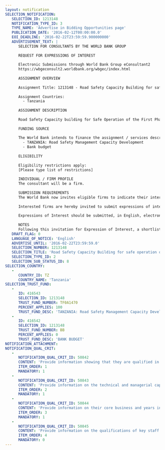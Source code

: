 ```yaml
---
layout: notification
SELECTION_NOTIFICATION: 
   SELECTION_ID: 1213148
   NOTIFICATION_TYPE_ID: 3
   TYPE_NAME: 'Advertise in Bidding Opportunities page'
   PUBLICATION_DATE: '2016-02-12T00:00:00.0'
   EOI_DEADLINE: '2016-02-22T23:59:59.900000000'
   ADVERTISEMENT_TEXT: |
      SELECTION FOR CONSULTANTS BY THE WORLD BANK GROUP
      
      REQUEST FOR EXPRESSIONS OF INTEREST
      
      Electronic Submissions through World Bank Group eConsultant2
      https://wbgeconsult2.worldbank.org/wbgec/index.html
      
      ASSIGNMENT OVERVIEW
      
      Assignment Title: 1213148 - Road Safety Capacity Building for safe operation of the Dar es Salaam Bus Rapid Transit system
      
      Assignment Countries:
        - Tanzania
      
      ASSIGNMENT DESCRIPTION
      
      Road Safety Capacity building for Safe Operation of the First Phase of a Bus Rapid Transit (BRT) system in Dar es Salaam city in Tanzania. Following are the objectives of this assignments: (i) improving safety and accessibility conditions for all road users along the corridor, focusing on vulnerable users; (ii) reducing road safety hazards in Dar es Salaam along the planned BRT corridors; (iii) providing strategic elements to develop a comprehensive communications campaign; (iv) conducting training workshops for all bus operators within the BRT system to introduce defensive driving techniques and habits, with material completely oriented on conditions given by the Bus Rapid Transit model; (v) assisting on the creation of a steering committee that will follow all road safety actions and strategies; and (vi) assist on the development of a periodic evaluation program.
      
      FUNDING SOURCE
      
      The World Bank intends to finance the assignment / services described below under the following trust fund(s):
        - TANZANIA: Road Safety Management Capacity Development
        - Bank budget
      
      ELIGIBILITY
      
      Eligibility restrictions apply:
      [Please type list of restrictions]
      
      INDIVIDUAL / FIRM PROFILE
      The consultant will be a firm. 
      
      SUBMISSION REQUIREMENTS
      The World Bank now invites eligible firms to indicate their interest in providing the services.  Interested firms must provide information indicating that they are qualified to perform the services (brochures, description of similar assignments, experience in similar conditions, availability of appropriate skills among staff, etc. for firms; CV and cover letter for individuals).  Please note that the total size of all attachments should be less than 5MB.  Consultants may associate to enhance their qualifications.
      
      Interested firms are hereby invited to submit expressions of interest.
      
      Expressions of Interest should be submitted, in English, electronically through World Bank Group eTendering (https://wbgeconsult2.worldbank.org/wbgec/index.html)
      
      NOTES
      Following this invitation for Expression of Interest, a shortlist of qualified firms will be formally invited to submit proposals.  Shortlisting and selection will be subject to the availability of funding.
   DRAFT_FLAG: 0
   LANGUAGE_OF_NOTICE: 'English'
   ADVERTISE_UNTIL: '2016-02-22T23:59:59.0'
   SELECTION_NUMBER: 1213148
   SELECTION_TITLE: 'Road Safety Capacity Building for safe operation of the Dar es Salaam Bus Rapid Transit system'
   SELECTION_TYPE_ID: 2
   SELECTION_SUB_STATUS_ID: 8
SELECTION_COUNTRY: 
   - 
      COUNTRY_ID: TZ
      COUNTRY_NAME: 'Tanzania'
SELECTION_TRUST_FUND: 
   - 
      ID: 416543
      SELECTION_ID: 1213148
      TRUST_FUND_NUMBER: TF0A1470
      PERCENT_APPLIES: 100
      TRUST_FUND_DESC: 'TANZANIA: Road Safety Management Capacity Development'
   - 
      ID: 416542
      SELECTION_ID: 1213148
      TRUST_FUND_NUMBER: BB
      PERCENT_APPLIES: 0
      TRUST_FUND_DESC: 'BANK BUDGET'
NOTIFICATION_ATTACHMENT: 
NOTIFICATION_QUAL_CRIT: 
   - 
      NOTIFICATION_QUAL_CRIT_ID: 50842
      CONTENT: 'Provide information showing that they are qualified in the field of the assignment.'
      ITEM_ORDER: 1
      MANDATORY: 1
   - 
      NOTIFICATION_QUAL_CRIT_ID: 50843
      CONTENT: 'Provide information on the technical and managerial capabilities of the firm.'
      ITEM_ORDER: 2
      MANDATORY: 1
   - 
      NOTIFICATION_QUAL_CRIT_ID: 50844
      CONTENT: 'Provide information on their core business and years in business.'
      ITEM_ORDER: 3
      MANDATORY: 1
   - 
      NOTIFICATION_QUAL_CRIT_ID: 50845
      CONTENT: 'Provide information on the qualifications of key staff.'
      ITEM_ORDER: 4
      MANDATORY: 0
---
```

